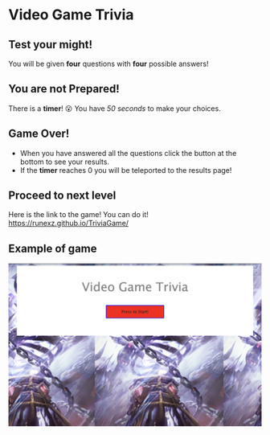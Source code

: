 # Video Game Trivia

## Test your might!

You will be given **four** questions with **four** possible answers!

## You are not Prepared!

There is a **timer**! :open_mouth:
You have _50 seconds_ to make your choices.

## Game Over!

* When you have answered all the questions click the button at the bottom to see your results.
* If the **timer** reaches 0 you will be teleported to the results page!

## Proceed to next level
Here is the link to the game! You can do it!
https://runexz.github.io/TriviaGame/

## Example of game

![Trivia example](https://github.com/Runexz/TriviaGame/blob/master/assets/images/triviaExample.png)